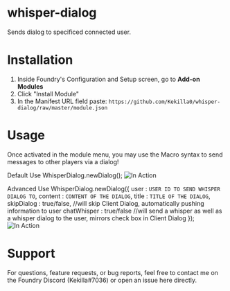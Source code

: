 # whisper-dialog
 Sends dialog to specificed connected user.

# Installation
1. Inside Foundry's Configuration and Setup screen, go to **Add-on Modules**
2. Click "Install Module"
3. In the Manifest URL field paste: `https://github.com/Kekilla0/whisper-dialog/raw/master/module.json`

# Usage
Once activated in the module menu, you may use the Macro syntax to send messages to other players via a dialog!

Default Use
WhisperDialog.newDialog();
![In Action](https://i.gyazo.com/89ea3a782c46e1da89a5351e44987d6c.gif)

Advanced Use
WhisperDialog.newDialog({
  user : `USER ID TO SEND WHISPER DIALOG TO`,
  content : `CONTENT OF THE DIALOG`,
  title : `TITLE OF THE DIALOG`,
  skipDialog : true/false, //will skip Client Dialog, automatically pushing information to user
  chatWhisper : true/false //will send a whisper as well as a whisper dialog to the user, mirrors check box in Client Dialog
});
![In Action](https://i.gyazo.com/546475532d233ba3f4c3a08bda38c348.gif)

# Support
For questions, feature requests, or bug reports, feel free to contact me on the Foundry Discord (Kekilla#7036) or open an issue here directly.
